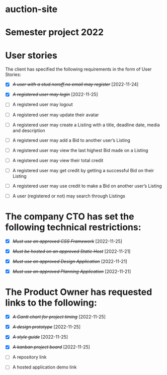 # auction-site

# Semester project 2022

# User stories

The client has specified the following requirements in the form of User Stories:

- [x] ~~_A user with a stud.noroff.no email may register_~~ [2022-11-24]

- [x] ~~_A registered user may login_~~ [2022-11-25]

- [ ] A registered user may logout

- [ ] A registered user may update their avatar

- [ ] A registered user may create a Listing with a title, deadline date, media and description

- [ ] A registered user may add a Bid to another user’s Listing

- [ ] A registered user may view the last highest Bid made on a Listing

- [ ] A registered user may view their total credit

- [ ] A registered user may get credit by getting a successful Bid on their Listing

- [ ] A registered user may use credit to make a Bid on another user’s Listing

- [ ] A user (registered or not) may search through Listings

# The company CTO has set the following technical restrictions:

- [x] ~~_*Must use an approved CSS Framework*_~~ [2022-11-25]

- [x] ~~_Must be hosted on an approved Static Host_~~ [2022-11-21]

- [x] ~~_Must use an approved Design Application_~~ [2022-11-21]

- [x] ~~_Must use an approved Planning Application_~~ [2022-11-21]

# The Product Owner has requested links to the following:

- [x] ~~_A Gantt chart for project timing_~~ [2022-11-25]

- [x] ~~_A design prototype_~~ [2022-11-25]

- [x] ~~_A style guide_~~ [2022-11-25]

- [x] ~~_A kanban project board_~~ [2022-11-25]

- [ ] A repository link

- [ ] A hosted application demo link
